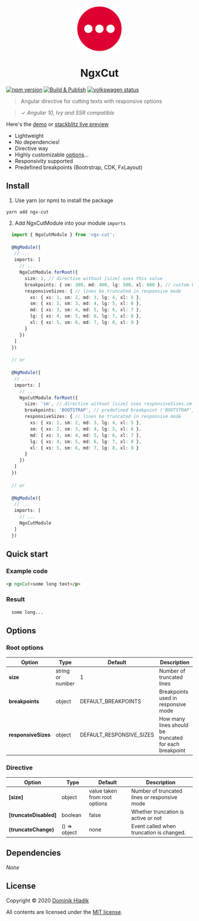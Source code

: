 <p align="center">
  <a href="https://github.com/Celtian/ngx-cut" target="blank"><img src="assets/logo.svg?sanitize=true" alt="" width="120"></a>
  <h1 align="center">NgxCut</h1>
</p>

[![npm version](https://badge.fury.io/js/ngx-cut.svg)](https://badge.fury.io/js/ngx-cut)
[![Build & Publish](https://github.com/celtian/ngx-cut/workflows/Build%20&%20Publish/badge.svg)](https://github.com/celtian/ngx-cut/actions)
[![volkswagen status](https://auchenberg.github.io/volkswagen/volkswargen_ci.svg?v=1)](https://github.com/auchenberg/volkswagen)

> Angular directive for cutting texts with responsive options

> ✓ _Angular 10, Ivy and SSR compatible_

Here's the [demo](http://celtian.github.io/ngx-cut/) or [stackblitz live preview](https://stackblitz.com/edit/ngx-cut)

- Lightweight
- No dependencies!
- Directive way
- Highly customizable [options](#options)...
- Responsivity supported
- Predefined breakpoints (Bootrstrap, CDK, FxLayout)

## Install

1. Use yarn (or npm) to install the package

```terminal
yarn add ngx-cut
```

2. Add NgxCutModule into your module `imports`

```typescript
  import { NgxCutModule } from 'ngx-cut';

  @NgModule({
   // ...
   imports: [
     // ...
     NgxCutModule.forRoot({
       size: 1, // directive without [size] uses this value
       breakpoints: { sm: 300, md: 400, lg: 500, xl: 600 }, // custom breakpoints
       responsiveSizes: { // lines be truncated in responsive mode
         xs: { xs: 1, sm: 2, md: 3, lg: 4, xl: 5 },
         sm: { xs: 2, sm: 3, md: 4, lg: 5, xl: 6 },
         md: { xs: 3, sm: 4, md: 5, lg: 6, xl: 7 },
         lg: { xs: 4, sm: 5, md: 6, lg: 7, xl: 8 },
         xl: { xs: 5, sm: 6, md: 7, lg: 8, xl: 9 }
       }
     })
   ]
  })

  // or

  @NgModule({
   // ...
   imports: [
     // ...
     NgxCutModule.forRoot({
       size: 'sm', // directive without [size] uses responsiveSizes.sm
       breakpoints: 'BOOTSTRAP', // predefined breakpoint ('BOOTSTRAP', 'FX_LAYOUT' or 'CDK')
       responsiveSizes: { // lines be truncated in responsive mode
         xs: { xs: 1, sm: 2, md: 3, lg: 4, xl: 5 },
         sm: { xs: 2, sm: 3, md: 4, lg: 5, xl: 6 },
         md: { xs: 3, sm: 4, md: 5, lg: 6, xl: 7 },
         lg: { xs: 4, sm: 5, md: 6, lg: 7, xl: 8 },
         xl: { xs: 5, sm: 6, md: 7, lg: 8, xl: 9 }
       }
     })
   ]
  })

  // or

  @NgModule({
   // ...
   imports: [
     // ...
     NgxCutModule
   ]
  })
```

## Quick start

### Example code

```html
<p ngxCut>some long text</p>
```

### Result

```code
  some long...
```

## Options

### Root options

| Option              | Type             | Default                  | Description                                            |
| ------------------- | ---------------- | ------------------------ | ------------------------------------------------------ |
| **size**            | string or number | 1                        | Number of truncated lines                              |
| **breakpoints**     | object           | DEFAULT_BREAKPOINTS      | Breakpoints used in responsive mode                    |
| **responsiveSizes** | object           | DEFAULT_RESPONSIVE_SIZES | How many lines should be truncated for each breakpoint |

### Directive

| Option                 | Type         | Default                       | Description                                  |
| ---------------------- | ------------ | ----------------------------- | -------------------------------------------- |
| **[size]**             | object       | value taken from root options | Number of truncated lines or responsive mode |
| **[truncateDisabled]** | boolean      | false                         | Whether truncation is active or not          |
| **(truncateChange)**   | () => object | none                          | Event called when truncation is changed.     |

## Dependencies

_None_

## License

Copyright &copy; 2020 [Dominik Hladik](https://github.com/Celtian)

All contents are licensed under the [MIT license].

[mit license]: LICENSE
